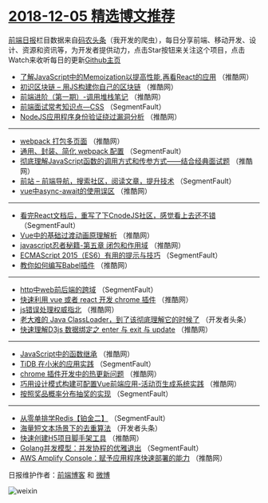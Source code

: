 # [2018-12-05 精选博文推荐](http://hao.caibaojian.com/date/2018/12/05)

[前端日报](http://caibaojian.com/c/news)栏目数据来自[码农头条](http://hao.caibaojian.com/)（我开发的爬虫），每日分享前端、移动开发、设计、资源和资讯等，为开发者提供动力，点击Star按钮来关注这个项目，点击Watch来收听每日的更新[Github主页](https://github.com/kujian/frontendDaily)
* [了解JavaScript中的Memoization以提高性能,再看React的应用](http://hao.caibaojian.com/93713.html) （推酷网）
* [初识区块链 &#8211; 用JS构建你自己的区块链](http://hao.caibaojian.com/93718.html) （推酷网）
* [前端进阶（第一期）-调用堆栈笔记](http://hao.caibaojian.com/93720.html) （推酷网）
* [前端面试常考知识点&#8212;CSS](http://hao.caibaojian.com/93692.html) （SegmentFault）
* [NodeJS应用程序身份验证绕过漏洞分析](http://hao.caibaojian.com/93729.html) （推酷网）

***
* [webpack 打包多页面](http://hao.caibaojian.com/93721.html) （推酷网）
* [通用、封装、简化 webpack 配置](http://hao.caibaojian.com/93688.html) （SegmentFault）
* [彻底理解JavaScript函数的调用方式和传参方式——结合经典面试题](http://hao.caibaojian.com/93723.html) （推酷网）
* [前站 &#8211; 前端导航，搜索社区，阅读文章，提升技术](http://hao.caibaojian.com/93699.html) （SegmentFault）
* [vue中async-await的使用误区](http://hao.caibaojian.com/93715.html) （推酷网）

***
* [看完React文档后，重写了下CnodeJS社区，感觉看上去还不错](http://hao.caibaojian.com/93703.html) （SegmentFault）
* [Vue中的基础过渡动画原理解析](http://hao.caibaojian.com/93728.html) （推酷网）
* [javascript忍者秘籍-第五章 闭包和作用域](http://hao.caibaojian.com/93710.html) （推酷网）
* [ECMAScript 2015（ES6）有用的提示与技巧](http://hao.caibaojian.com/93686.html) （SegmentFault）
* [教你如何编写Babel插件](http://hao.caibaojian.com/93711.html) （推酷网）

***
* [http中web前后端的跨域](http://hao.caibaojian.com/93701.html) （SegmentFault）
* [快速利用 vue 或者 react 开发 chrome 插件](http://hao.caibaojian.com/93726.html) （推酷网）
* [js错误处理权威指北](http://hao.caibaojian.com/93716.html) （推酷网）
* [老大难的 Java ClassLoader，到了该彻底理解它的时候了](http://hao.caibaojian.com/93704.html) （开发者头条）
* [快速理解D3js 数据绑定之 enter 与 exit 与 update](http://hao.caibaojian.com/93722.html) （推酷网）

***
* [JavaScript中的函数继承](http://hao.caibaojian.com/93725.html) （推酷网）
* [TiDB 在小米的应用实践](http://hao.caibaojian.com/93702.html) （SegmentFault）
* [chrome 插件开发中的热更新问题](http://hao.caibaojian.com/93727.html) （推酷网）
* [巧用设计模式构建可配置Vue前端应用-活动页生成系统实践](http://hao.caibaojian.com/93717.html) （推酷网）
* [按照奖品概率分布抽奖的实现](http://hao.caibaojian.com/93693.html) （SegmentFault）

***
* [从零单排学Redis【铂金二】](http://hao.caibaojian.com/93694.html) （SegmentFault）
* [海量短文本场景下的去重算法](http://hao.caibaojian.com/93705.html) （开发者头条）
* [快速创建H5项目脚手架工具](http://hao.caibaojian.com/93719.html) （推酷网）
* [Golang并发模型：并发协程的优雅退出](http://hao.caibaojian.com/93695.html) （SegmentFault）
* [AWS Amplify Console：赋予应用程序快速部署的能力](http://hao.caibaojian.com/93730.html) （推酷网）

日报维护作者：[前端博客](http://caibaojian.com/) 和 [微博](http://caibaojian.com/go/weibo)

![weixin](https://user-images.githubusercontent.com/3055447/38468989-651132ac-3b80-11e8-8e6b-15122322a9d7.png)